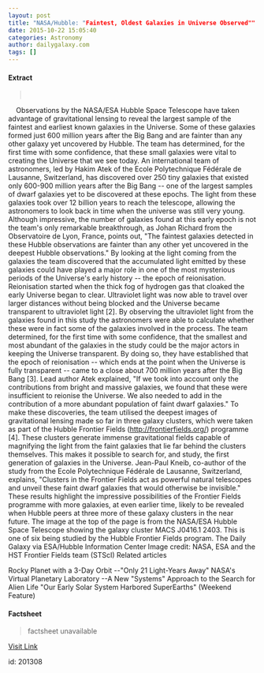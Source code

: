 ```yaml
---
layout: post
title: "NASA/Hubble: "Faintest, Oldest Galaxies in Universe Observed""
date: 2015-10-22 15:05:40
categories: Astronomy
author: dailygalaxy.com
tags: []
---
```



#### Extract
> 
 

 
 
Observations by the NASA/ESA Hubble Space Telescope have taken advantage of gravitational lensing to reveal the largest sample of the faintest and earliest known galaxies in the Universe. Some of these galaxies formed just 600 million years after the Big Bang and are fainter than any other galaxy yet uncovered by Hubble. The team has determined, for the first time with some confidence, that these small galaxies were vital to creating the Universe that we see today.
An international team of astronomers, led by Hakim Atek of the Ecole Polytechnique Fédérale de Lausanne, Switzerland, has discovered over 250 tiny galaxies that existed only 600-900 million years after the Big Bang -- one of the largest samples of dwarf galaxies yet to be discovered at these epochs. The light from these galaxies took over 12 billion years to reach the telescope, allowing the astronomers to look back in time when the universe was still very young.
Although impressive, the number of galaxies found at this early epoch is not the team's only remarkable breakthrough, as Johan Richard from the Observatoire de Lyon, France, points out, "The faintest galaxies detected in these Hubble observations are fainter than any other yet uncovered in the deepest Hubble observations."
By looking at the light coming from the galaxies the team discovered that the accumulated light emitted by these galaxies could have played a major role in one of the most mysterious periods of the Universe's early history -- the epoch of reionisation. Reionisation started when the thick fog of hydrogen gas that cloaked the early Universe began to clear. Ultraviolet light was now able to travel over larger distances without being blocked and the Universe became transparent to ultraviolet light [2].
By observing the ultraviolet light from the galaxies found in this study the astronomers were able to calculate whether these were in fact some of the galaxies involved in the process. The team determined, for the first time with some confidence, that the smallest and most abundant of the galaxies in the study could be the major actors in keeping the Universe transparent. By doing so, they have established that the epoch of reionisation -- which ends at the point when the Universe is fully transparent -- came to a close about 700 million years after the Big Bang [3].
Lead author Atek explained, "If we took into account only the contributions from bright and massive galaxies, we found that these were insufficient to reionise the Universe. We also needed to add in the contribution of a more abundant population of faint dwarf galaxies."
To make these discoveries, the team utilised the deepest images of gravitational lensing made so far in three galaxy clusters, which were taken as part of the Hubble Frontier Fields (http://frontierfields.org/) programme [4]. These clusters generate immense gravitational fields capable of magnifying the light from the faint galaxies that lie far behind the clusters themselves. This makes it possible to search for, and study, the first generation of galaxies in the Universe.
Jean-Paul Kneib, co-author of the study from the Ecole Polytechnique Fédérale de Lausanne, Switzerland, explains, "Clusters in the Frontier Fields act as powerful natural telescopes and unveil these faint dwarf galaxies that would otherwise be invisible."
These results highlight the impressive possibilities of the Frontier Fields programme with more galaxies, at even earlier time, likely to be revealed when Hubble peers at three more of these galaxy clusters in the near future.
The image at the top of the page is from the NASA/ESA Hubble Space Telescope showing the galaxy cluster MACS J0416.1 2403. This is one of six being studied by the Hubble Frontier Fields program.
The Daily Galaxy via ESA/Hubble Information Center
Image credit: NASA, ESA and the HST Frontier Fields team (STScI)
Related articles

Rocky Planet with a 3-Day Orbit --"Only 21 Light-Years Away"
NASA's Virtual Planetary Laboratory --A New "Systems" Approach to the Search for Alien Life
"Our Early Solar System Harbored SuperEarths" (Weekend Feature)


#### Factsheet
>factsheet unavailable

[Visit Link](http://www.dailygalaxy.com/my_weblog/2015/10/-nasahubble-faintest-oldest-galaxies-in-universe-observed.html)

id:  201308
